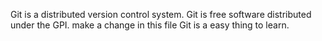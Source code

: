 Git is a distributed version control system.
Git is free software distributed under the GPI. 
make a change  in this file
Git is a easy thing to learn.